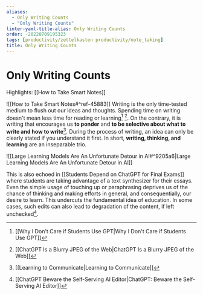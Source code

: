 ```yaml
---
aliases:
  - Only Writing Counts
  - "Only Writing Counts"
linter-yaml-title-alias: Only Writing Counts
order: -20220709195323
tags: [productivity/zettelkasten productivity/note_taking]
title: Only Writing Counts
---
```


# Only Writing Counts

Highlights: [[How to Take Smart Notes]]

![[How to Take Smart Notes#^ref-45883]]
Writing is the only time-tested medium to flush out our ideas and thoughts. Spending time on writing doesn't mean less time for reading or learning[^1] [^2]. On the contrary, it is writing that encourages us **to ponder** and **to be selective about what to write and how to write**[^3]. During the process of writing, an idea can only be clearly stated if you understand it first. In short, **writing, thinking, and learning** are an inseparable trio.

![[Large Learning Models Are An Unfortunate Detour in AI#^9205a6|Large Learning Models Are An Unfortunate Detour in AI]]

This is also echoed in [[Students Depend on ChatGPT for Final Exams]] where students are taking advantage of a text synthesizer for their essays. Even the simple usage of touching up or paraphrasing deprives us of the chance of thinking and making efforts in general, and consequentially, our desire to learn. This undercuts the fundamental idea of education. In some cases, such edits can also lead to degradation of the content, if left unchecked[^4].

[^1]: [[Why I Don't Care if Students Use GPT|Why I Don't Care if Students Use GPT]]
[^2]: [[ChatGPT Is a Blurry JPEG of the Web|ChatGPT Is a Blurry JPEG of the Web]]
[^3]: [[Learning to Communicate|Learning to Communicate]]
[^4]: [[ChatGPT Beware the Self-Serving AI Editor|ChatGPT: Beware the Self-Serving AI Editor]]